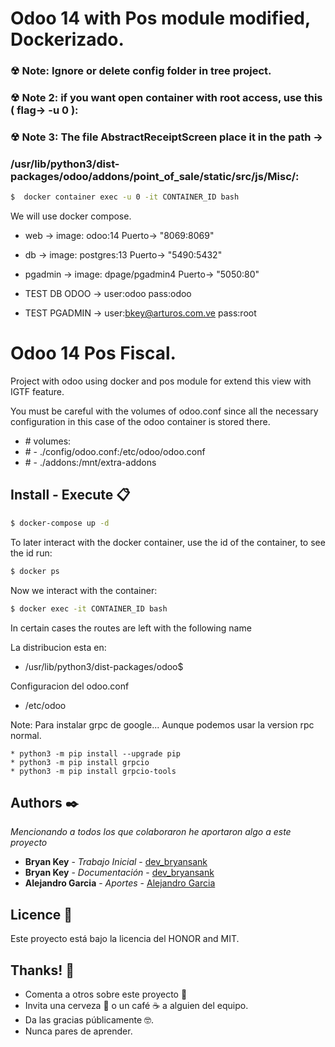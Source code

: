 # Odoo 14 with Pos module modified, Dockerizado.

### ☢ Note: Ignore or delete config folder in tree project.
### ☢ Note 2: if you want open container with root access, use this ( flag-> -u 0 ):
### ☢ Note 3: The file AbstractReceiptScreen place it in the path ->
### /usr/lib/python3/dist-packages/odoo/addons/point_of_sale/static/src/js/Misc/:

```bash
$  docker container exec -u 0 -it CONTAINER_ID bash
```

We will use docker compose. 
- web           -> image: odoo:14             Puerto-> "8069:8069"
- db            -> image: postgres:13         Puerto-> "5490:5432" 
- pgadmin       -> image: dpage/pgadmin4      Puerto-> "5050:80"

- TEST DB ODOO     -> user:odoo pass:odoo
- TEST PGADMIN  -> user:bkey@arturos.com.ve pass:root

# Odoo 14 Pos Fiscal.
Project with odoo using docker and pos module for extend this view with IGTF feature.

You must be careful with the volumes of odoo.conf since all the necessary configuration in this case of the odoo container is stored there.

- \# volumes:
- \#   - ./config/odoo.conf:/etc/odoo/odoo.conf
- \#   - ./addons:/mnt/extra-addons

## Install - Execute 📋

```bash
$ docker-compose up -d
```

<p>To later interact with the docker container, use the id of the container, to see the id run:</p>

```bash
$ docker ps
```

<p>Now we interact with the container:</p>

```bash
$ docker exec -it CONTAINER_ID bash
```

<p>In certain cases the routes are left with the following name</p>

La distribucion esta en:
- /usr/lib/python3/dist-packages/odoo$

Configuracion del odoo.conf
- /etc/odoo

Note: 
Para instalar grpc de google... 
Aunque podemos usar la version rpc normal.
~~~
* python3 -m pip install --upgrade pip
* python3 -m pip install grpcio
* python3 -m pip install grpcio-tools
~~~

## Authors ✒️

_Mencionando a todos los que colaboraron he aportaron algo a este proyecto_

* **Bryan Key** - *Trabajo Inicial* - [dev_bryansank](https://github.com/bryansank) 
* **Bryan Key** - *Documentación* - [dev_bryansank](https://github.com/bryansank)
* **Alejandro Garcia** - *Aportes* - [Alejandro Garcia](https://github.com/alejandro-garcia)

## Licence 📄

Este proyecto está bajo la licencia del HONOR and MIT.

## Thanks! 🎁

* Comenta a otros sobre este proyecto 📢
* Invita una cerveza 🍺 o un café ☕ a alguien del equipo. 
* Da las gracias públicamente 🤓.
* Nunca pares de aprender.
